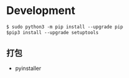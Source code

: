 # Development

```md
$ sudo python3 -m pip install --upgrade pip
$pip3 install --upgrade setuptools
```

## 打包
* pyinstaller